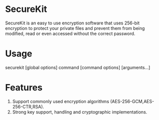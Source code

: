 # SecureKit

SecureKit is an easy to use encryption software that uses 256-bit encryption to protect your private files and prevent them from being modified, read or even accessed without the correct password.

# Usage

securekit [global options] command [command options] [arguments...]

# Features

1. Support commonly used encryption algorithms (AES-256-GCM,AES-256-CTR,RSA). 
2. Strong key support, handling and cryptographic implementations.
